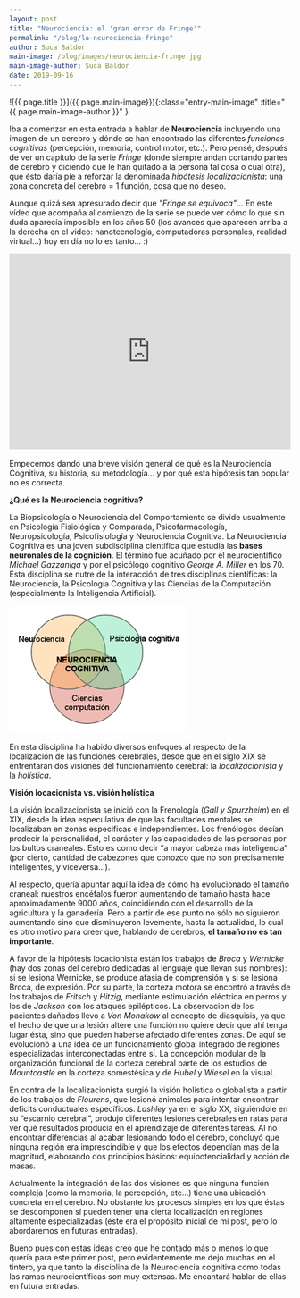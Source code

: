 ```yaml
---
layout: post
title: "Neurociencia: el 'gran error de Fringe'"
permalink: "/blog/la-neurociencia-fringe"
author: Suca Baldor
main-image: /blog/images/neurociencia-fringe.jpg
main-image-author: Suca Baldor
date: 2019-09-16
---
```


![{{ page.title }}]({{ page.main-image}}){:class="entry-main-image" :title="{{ page.main-image-author }}" }

Iba a comenzar en esta entrada a hablar de **Neurociencia** incluyendo una imagen de un cerebro y dónde se han encontrado las diferentes *funciones cognitivas* (percepción, memoria, control motor, etc.). Pero pensé, después de ver un capítulo de la serie *Fringe* (donde siempre andan cortando partes de cerebro y diciendo que le han quitado a la persona tal cosa o cual otra), que ésto daría pie a reforzar la denominada *hipótesis localizacionista*: una zona concreta del cerebro = 1 función, cosa que no deseo.

Aunque quizá sea apresurado decir que *"Fringe se equivoca"*... En este vídeo que acompaña al comienzo de la serie se puede ver cómo lo que sin duda aparecía imposible en los años 50 (los avances que aparecen arriba a la derecha en el video: nanotecnología, computadoras personales, realidad virtual...) hoy en día no lo es tanto... :)

<iframe allowfullscreen="allowfullscreen" frameborder="0" height="350" mozallowfullscreen="mozallowfullscreen" src="https://www.youtube.com/embed/fM1bzVVrgNk?feature=player_embedded" webkitallowfullscreen="webkitallowfullscreen" width="100%"></iframe>

Empecemos dando una breve visión general de qué es la Neurociencia Cognitiva, su historia, su metodología... y por qué esta hipótesis tan popular no es correcta.

**¿Qué es la Neurociencia cognitiva?**

La Biopsicología o Neurociencia del Comportamiento se divide usualmente en Psicología Fisiológica y Comparada, Psicofarmacología, Neuropsicología, Psicofisiología y Neurociencia Cognitiva. La Neurociencia Cognitiva es una joven subdisciplina científica que estudia las **bases neuronales de la cognición**. El término fue acuñado por el neurocientífico *Michael Gazzaniga* y por el psicólogo cognitivo *George A. Miller* en los 70. Esta disciplina se nutre de la interacción de tres disciplinas científicas: la Neurociencia, la Psicología Cognitiva y las Ciencias de la Computación (especialmente la Inteligencia Artificial).

![Componentes de la Neurociencia](/blog/images/neurociencia.png)

En esta disciplina ha habido diversos enfoques al respecto de la localización de las funciones cerebrales, desde que en el siglo XIX se enfrentaran dos visiones del funcionamiento cerebral: la *localizacionista* y la *holística*.

**Visión locacionista vs. visión holística**

La visión localizacionista se inició con la Frenología (*Gall y Spurzheim*) en el XIX, desde la idea especulativa de que las facultades mentales se localizaban en zonas especificas e independientes. Los frenólogos decían predecir la personalidad, el carácter y las capacidades de las personas por los bultos craneales. Esto es como decir “a mayor cabeza mas inteligencia” (por cierto, cantidad de cabezones que conozco que no son precisamente inteligentes, y viceversa...).

Al respecto, quería apuntar aquí la idea de cómo ha evolucionado el tamaño craneal: nuestros encéfalos fueron aumentando de tamaño hasta hace aproximadamente 9000 años, coincidiendo con el desarrollo de la agricultura y la ganadería. Pero a partir de ese punto no sólo no siguieron aumentando sino que disminuyeron levemente, hasta la actualidad, lo cual es otro motivo para creer que, hablando de cerebros, **el tamaño no es tan importante**.

A favor de la hipótesis locacionista están los trabajos de *Broca* y *Wernicke* (hay dos zonas del cerebro dedicadas al lenguaje que llevan sus nombres): si se lesiona Wernicke, se produce afasia de comprensión y si se lesiona Broca, de expresión. Por su parte, la corteza motora se encontró a través de los trabajos de *Fritsch* y *Hitzig*, mediante estimulación eléctrica en perros y los de *Jackson* con los ataques epilépticos. La observacion de los pacientes dañados llevo a *Von Monakow* al concepto de diasquisis, ya que el hecho de que una lesión altere una función no quiere decir que ahí tenga lugar ésta, sino que pueden haberse afectado diferentes zonas. De aquí se evolucionó a una idea de un funcionamiento global integrado de regiones especializadas interconectadas entre sí. La concepción modular de la organización funcional de la corteza cerebral parte de los estudios de *Mountcastle* en la corteza somestésica y de *Hubel* y *Wiesel* en la visual.

En contra de la localizacionista surgió la visión holística o globalista a partir de los trabajos de *Flourens*, que lesionó animales para intentar encontrar deficits conductuales específicos. *Lashley* ya en el siglo XX, siguiéndole en su “escarnio cerebral”, produjo diferentes lesiones cerebrales en ratas para ver qué resultados producía en el aprendizaje de diferentes tareas. Al no encontrar diferencias al acabar lesionando todo el cerebro, concluyó que ninguna región era imprescindible y que los efectos dependían mas de la magnitud, elaborando dos principios básicos: equipotencialidad y acción de masas.

Actualmente la integración de las dos visiones es que ninguna función compleja (como la memoria, la percepción, etc...) tiene una ubicación concreta en el cerebro. No obstante los procesos simples en los que éstas se descomponen sí pueden tener una cierta localización en regiones altamente especializadas (éste era el propósito inicial de mi post, pero lo abordaremos en futuras entradas).

Bueno pues con estas ideas creo que he contado más o menos lo que quería para este primer post, pero evidentemente me dejo muchas en el tintero, ya que tanto la disciplina de la Neurociencia cognitiva como todas las ramas neurocientíficas son muy extensas. Me encantará hablar de ellas en futura entradas.